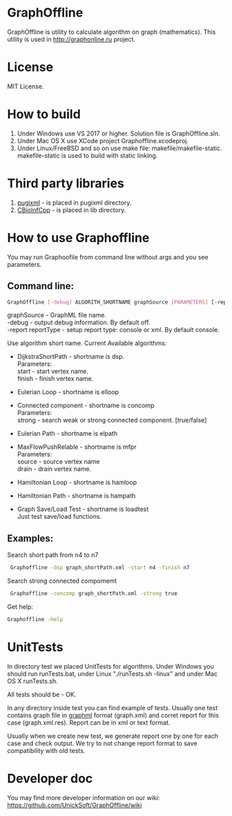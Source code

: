 # GraphOffline

GraphOffline is utility to calculate algorithm on graph (mathematics). This utility is used in http://graphonline.ru project.

# License

MIT License.

# How to build

1. Under Windows use VS 2017 or higher. Solution file is GraphOffline.sln.
2. Under Mac OS X use XCode project Graphoffline.xcodeproj.
3. Under Linux/FreeBSD and so on use make file: makefile/makefile-static. makefile-static is used to build with static linking.

# Third party libraries

1. [pugixml](https://github.com/zeux/pugixml) - is placed in pugixml directory.
2. [CBioInfCpp](https://github.com/chernouhov/CBioInfCpp-0-) - is placed in lib directory.

# How to use Graphoffline

You may run Graphoofile from command line without args and you see parameters.

## Command line:
```bash
GraphOffline [-debug] ALGORITH_SHORTNAME graphSource [PARAMETERS] [-report reportType]
```
graphSource - GraphML file name. \
-debug - output debug information. By default off. \
-report reportType - setup report type: console or xml. By default console.

Use algorithm short name. Current Available algorithms:
* DijkstraShortPath - shortname is dsp. \
 Parameters: \
  start - start vertex name.\
  finish - finish vertex name.

* Eulerian Loop - shortname is elloop

* Connected component - shortname is concomp \
 Parameters: \
  strong - search weak or strong connected component. [true/false]

* Eulerian Path - shortname is elpath

* MaxFlowPushRelable - shortname is mfpr \
 Parameters: \
  source - source vertex name\
  drain - drain vertex name.

* Hamiltonian Loop - shortname is hamloop

* Hamiltonian Path - shortname is hampath

* Graph Save/Load Test - shortname is loadtest \
  Just test save/load functions.

## Examples:

Search short path from n4 to n7
```bash
 Graphoffline -dsp graph_shortPath.xml -start n4 -finish n7
```

Search strong connected compomemt
```bash
 Graphoffline -concomp graph_shortPath.xml -strong true
```

Get help:
```bash
Graphoffline -help
```

# UnitTests

In directory test we placed UnitTests for algorithms. Under Windows you should run runTests.bat, under Linux "./runTests.sh -linux" and under Mac OS X runTests.sh.

All tests should be - OK.

In any directory inside test you can find example of tests. Usually one test contains graph file in [graphml](https://en.wikipedia.org/wiki/GraphML) format (graph.xml) and corret report for this case (graph.xml.res). Report can be in xml or text format.

Usually when we create new test, we generate report one by one for each case and check output. We try to not change report format to save compatibility with old tests.

# Developer doc

You may find more developer information on our wiki: https://github.com/UnickSoft/GraphOffline/wiki

